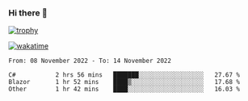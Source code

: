 ### Hi there 👋

[![trophy](https://github-profile-trophy.vercel.app/?username=cxnky&theme=dracula)](https://github.com/ryo-ma/github-profile-trophy)

[![wakatime](https://wakatime.com/badge/user/1c39c599-5497-41b9-a5be-2c4676e7fd23.svg)](https://wakatime.com/@1c39c599-5497-41b9-a5be-2c4676e7fd23)
<!--START_SECTION:waka-->

```text
From: 08 November 2022 - To: 14 November 2022

C#           2 hrs 56 mins   ███████░░░░░░░░░░░░░░░░░░   27.67 %
Blazor       1 hr 52 mins    ████▒░░░░░░░░░░░░░░░░░░░░   17.68 %
Other        1 hr 42 mins    ████░░░░░░░░░░░░░░░░░░░░░   16.03 %
```

<!--END_SECTION:waka-->
